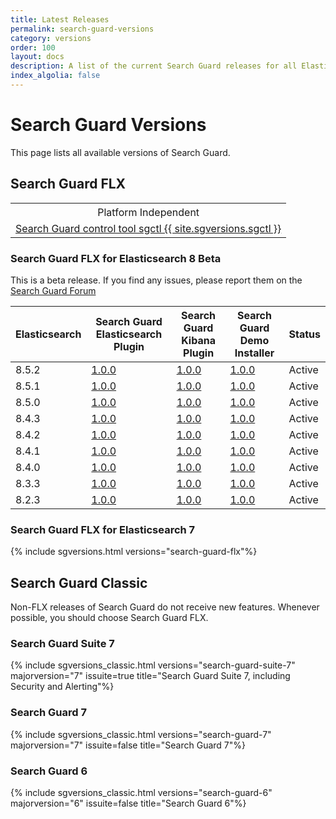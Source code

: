 ```yaml
---
title: Latest Releases
permalink: search-guard-versions
category: versions
order: 100
layout: docs
description: A list of the current Search Guard releases for all Elasticsearch 7 and Kibana 7 versions.
index_algolia: false
---
```


<!--- Copyright 2022 floragunn GmbH -->

# Search Guard Versions

This page lists all available versions of Search Guard.

## Search Guard FLX

<table>
  <tr><th colspan=2 style="text-align:center; font-weight:400">Platform Independent</th></tr>
  <tr><td colspan=2 style="text-align:center"><a href="https://maven.search-guard.com//search-guard-flx-release/com/floragunn/sgctl/{{ site.sgversions.sgctl }}/sgctl-{{ site.sgversions.sgctl }}.sh">Search Guard control tool sgctl {{ site.sgversions.sgctl }}</a></td></tr>
</table>

### Search Guard FLX for Elasticsearch 8 Beta

This is a beta release. If you find any issues, please report them on the <a href="https://forum.search-guard.com/" target="_blank">Search Guard Forum</a>

<table>
  <thead>
  <tr>
    <th>Elasticsearch</th>
    <th>Search Guard Elasticsearch Plugin</th>
    <th>Search Guard Kibana Plugin</th>
    <th>Search Guard Demo Installer</th>
    <th>Status</th>
  </tr>
  </thead>
  <tbody>
    <tr>
        <td>8.5.2</td>
        <td><a href="https://maven.search-guard.com//search-guard-flx-release/com/floragunn/search-guard-flx-elasticsearch-plugin/1.0.0-beta-4-es-8.5.2/search-guard-flx-elasticsearch-plugin-1.0.0-beta-4-es-8.5.2.zip" target="_blank">1.0.0</a></td>
        <td><a href="https://maven.search-guard.com/search-guard-flx-release/com/floragunn/search-guard-flx-kibana-plugin/1.0.0-beta-4-es-8.5.2/search-guard-flx-kibana-plugin-1.0.0-beta-4-es-8.5.2.zip" target="_blank">1.0.0</a></td>
        <td><a href="https://maven.search-guard.com//search-guard-flx-release/com/floragunn/search-guard-flx-elasticsearch-plugin/1.0.0-beta-4-es-8.5.2/search-guard-flx-elasticsearch-plugin-1.0.0-beta-4-es-8.5.2-demo-installer.sh" target="_blank">1.0.0</a></td>
        <td>Active</td>
    </tr>
    <tr>
        <td>8.5.1</td>
        <td><a href="https://maven.search-guard.com//search-guard-flx-release/com/floragunn/search-guard-flx-elasticsearch-plugin/1.0.0-beta-4-es-8.5.1/search-guard-flx-elasticsearch-plugin-1.0.0-beta-4-es-8.5.1.zip" target="_blank">1.0.0</a></td>
        <td><a href="https://maven.search-guard.com/search-guard-flx-release/com/floragunn/search-guard-flx-kibana-plugin/1.0.0-beta-4-es-8.5.1/search-guard-flx-kibana-plugin-1.0.0-beta-4-es-8.5.1.zip" target="_blank">1.0.0</a></td>
        <td><a href="https://maven.search-guard.com//search-guard-flx-release/com/floragunn/search-guard-flx-elasticsearch-plugin/1.0.0-beta-4-es-8.5.1/search-guard-flx-elasticsearch-plugin-1.0.0-beta-4-es-8.5.1-demo-installer.sh" target="_blank">1.0.0</a></td>
        <td>Active</td>
    </tr>
    <tr>
        <td>8.5.0</td>
        <td><a href="https://maven.search-guard.com//search-guard-flx-release/com/floragunn/search-guard-flx-elasticsearch-plugin/1.0.0-beta-4-es-8.5.0/search-guard-flx-elasticsearch-plugin-1.0.0-beta-4-es-8.5.0.zip" target="_blank">1.0.0</a></td>
        <td><a href="https://maven.search-guard.com/search-guard-flx-release/com/floragunn/search-guard-flx-kibana-plugin/1.0.0-beta-4-es-8.5.0/search-guard-flx-kibana-plugin-1.0.0-beta-4-es-8.5.0.zip" target="_blank">1.0.0</a></td>
        <td><a href="https://maven.search-guard.com//search-guard-flx-release/com/floragunn/search-guard-flx-elasticsearch-plugin/1.0.0-beta-4-es-8.5.0/search-guard-flx-elasticsearch-plugin-1.0.0-beta-4-es-8.5.0-demo-installer.sh" target="_blank">1.0.0</a></td>
        <td>Active</td>
    </tr>
    <tr>
        <td>8.4.3</td>
        <td><a href="https://maven.search-guard.com//search-guard-flx-release/com/floragunn/search-guard-flx-elasticsearch-plugin/1.0.0-beta-4-es-8.4.3/search-guard-flx-elasticsearch-plugin-1.0.0-beta-4-es-8.4.3.zip" target="_blank">1.0.0</a></td>
        <td><a href="https://maven.search-guard.com/search-guard-flx-release/com/floragunn/search-guard-flx-kibana-plugin/1.0.0-beta-4-es-8.4.3/search-guard-flx-kibana-plugin-1.0.0-beta-4-es-8.4.3.zip" target="_blank">1.0.0</a></td>
        <td><a href="https://maven.search-guard.com//search-guard-flx-release/com/floragunn/search-guard-flx-elasticsearch-plugin/1.0.0-beta-4-es-8.4.3/search-guard-flx-elasticsearch-plugin-1.0.0-beta-4-es-8.4.3-demo-installer.sh" target="_blank">1.0.0</a></td>
        <td>Active</td>
    </tr>
    <tr>
        <td>8.4.2</td>
        <td><a href="https://maven.search-guard.com//search-guard-flx-release/com/floragunn/search-guard-flx-elasticsearch-plugin/1.0.0-beta-4-es-8.4.2/search-guard-flx-elasticsearch-plugin-1.0.0-beta-4-es-8.4.2.zip" target="_blank">1.0.0</a></td>
        <td><a href="https://maven.search-guard.com/search-guard-flx-release/com/floragunn/search-guard-flx-kibana-plugin/1.0.0-beta-4-es-8.4.2/search-guard-flx-kibana-plugin-1.0.0-beta-4-es-8.4.2.zip" target="_blank">1.0.0</a></td>
        <td><a href="https://maven.search-guard.com//search-guard-flx-release/com/floragunn/search-guard-flx-elasticsearch-plugin/1.0.0-beta-4-es-8.4.2/search-guard-flx-elasticsearch-plugin-1.0.0-beta-4-es-8.4.2-demo-installer.sh" target="_blank">1.0.0</a></td>
        <td>Active</td>
    </tr>
    <tr>
        <td>8.4.1</td>
        <td><a href="https://maven.search-guard.com//search-guard-flx-release/com/floragunn/search-guard-flx-elasticsearch-plugin/1.0.0-beta-4-es-8.4.1/search-guard-flx-elasticsearch-plugin-1.0.0-beta-4-es-8.4.1.zip" target="_blank">1.0.0</a></td>
        <td><a href="https://maven.search-guard.com/search-guard-flx-release/com/floragunn/search-guard-flx-kibana-plugin/1.0.0-beta-4-es-8.4.1/search-guard-flx-kibana-plugin-1.0.0-beta-4-es-8.4.1.zip" target="_blank">1.0.0</a></td>
        <td><a href="https://maven.search-guard.com//search-guard-flx-release/com/floragunn/search-guard-flx-elasticsearch-plugin/1.0.0-beta-4-es-8.4.1/search-guard-flx-elasticsearch-plugin-1.0.0-beta-4-es-8.4.1-demo-installer.sh" target="_blank">1.0.0</a></td>
        <td>Active</td>
    </tr>
    <tr>
        <td>8.4.0</td>
        <td><a href="https://maven.search-guard.com//search-guard-flx-release/com/floragunn/search-guard-flx-elasticsearch-plugin/1.0.0-beta-4-es-8.4.0/search-guard-flx-elasticsearch-plugin-1.0.0-beta-4-es-8.4.0.zip" target="_blank">1.0.0</a></td>
        <td><a href="https://maven.search-guard.com/search-guard-flx-release/com/floragunn/search-guard-flx-kibana-plugin/1.0.0-beta-4-es-8.4.0/search-guard-flx-kibana-plugin-1.0.0-beta-4-es-8.4.0.zip" target="_blank">1.0.0</a></td>
        <td><a href="https://maven.search-guard.com//search-guard-flx-release/com/floragunn/search-guard-flx-elasticsearch-plugin/1.0.0-beta-4-es-8.4.0/search-guard-flx-elasticsearch-plugin-1.0.0-beta-4-es-8.4.0-demo-installer.sh" target="_blank">1.0.0</a></td>
        <td>Active</td>
    </tr>
    <tr>
        <td>8.3.3</td>
        <td><a href="https://maven.search-guard.com//search-guard-flx-release/com/floragunn/search-guard-flx-elasticsearch-plugin/1.0.0-beta-4-es-8.3.3/search-guard-flx-elasticsearch-plugin-1.0.0-beta-4-es-8.3.3.zip" target="_blank">1.0.0</a></td>
        <td><a href="https://maven.search-guard.com/search-guard-flx-release/com/floragunn/search-guard-flx-kibana-plugin/1.0.0-beta-4-es-8.3.3/search-guard-flx-kibana-plugin-1.0.0-beta-4-es-8.3.3.zip" target="_blank">1.0.0</a></td>
        <td><a href="https://maven.search-guard.com//search-guard-flx-release/com/floragunn/search-guard-flx-elasticsearch-plugin/1.0.0-beta-4-es-8.3.3/search-guard-flx-elasticsearch-plugin-1.0.0-beta-4-es-8.3.3-demo-installer.sh" target="_blank">1.0.0</a></td>
        <td>Active</td>
    </tr>  
    <tr>
        <td>8.2.3</td>
        <td><a href="https://maven.search-guard.com//search-guard-flx-release/com/floragunn/search-guard-flx-elasticsearch-plugin/1.0.0-beta-4-es-8.2.3/search-guard-flx-elasticsearch-plugin-1.0.0-beta-4-es-8.2.3.zip" target="_blank">1.0.0</a></td>
        <td><a href="https://maven.search-guard.com/search-guard-flx-release/com/floragunn/search-guard-flx-kibana-plugin/1.0.0-beta-4-es-8.2.3/search-guard-flx-kibana-plugin-1.0.0-beta-4-es-8.2.3.zip" target="_blank">1.0.0</a></td>
        <td><a href="https://maven.search-guard.com//search-guard-flx-release/com/floragunn/search-guard-flx-elasticsearch-plugin/1.0.0-beta-4-es-8.2.3/search-guard-flx-elasticsearch-plugin-1.0.0-beta-4-es-8.2.3-demo-installer.sh" target="_blank">1.0.0</a></td>
        <td>Active</td>
    </tr>
</tbody>
</table>



### Search Guard FLX for Elasticsearch 7

{% include sgversions.html versions="search-guard-flx"%}

## Search Guard Classic

Non-FLX releases of Search Guard do not receive new features. Whenever possible, you should choose Search Guard FLX.

### Search Guard Suite 7

{% include sgversions_classic.html versions="search-guard-suite-7" majorversion="7" issuite=true title="Search Guard Suite 7, including Security and Alerting"%}

### Search Guard 7

{% include sgversions_classic.html versions="search-guard-7" majorversion="7" issuite=false title="Search Guard 7"%}

### Search Guard 6

{% include sgversions_classic.html versions="search-guard-6" majorversion="6" issuite=false title="Search Guard 6"%}